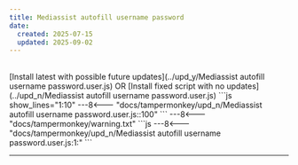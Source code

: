 ```yaml
---
title: Mediassist autofill username password
date:
  created: 2025-07-15
  updated: 2025-09-02
---
```


<br>
<!-- GENERATED FILE -->
[Install latest with possible future updates](../upd_y/Mediassist autofill username password.user.js)
OR
[Install fixed script with no updates](../upd_n/Mediassist autofill username password.user.js)
```js show_lines="1:10"
---8<--- "docs/tampermonkey/upd_n/Mediassist autofill username password.user.js::100"
```
<!-- more -->
---8<--- "docs/tampermonkey/warning.txt"
```js
---8<--- "docs/tampermonkey/upd_n/Mediassist autofill username password.user.js:1:"
```

------------
